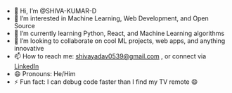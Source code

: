 - 👋 Hi, I’m @SHIVA-KUMAR-D  
- 👀 I’m interested in Machine Learning, Web Development, and Open Source  
- 🌱 I’m currently learning Python, React, and Machine Learning algorithms  
- 💞️ I’m looking to collaborate on cool ML projects, web apps, and anything innovative  
- 📫 How to reach me: shivayadav0539@gmail.com , or connect via [LinkedIn]([https://www.linkedin.com/in/yourprofile](https://www.linkedin.com/in/shiva-kumar-durgam-0a89762b5/))  
- 😄 Pronouns: He/Him  
- ⚡ Fun fact: I can debug code faster than I find my TV remote 😄  


<!---
SHIVA-KUMAR-D/SHIVA-KUMAR-D is a ✨ special ✨ repository because its `README.md` (this file) appears on your GitHub profile.
You can click the Preview link to take a look at your changes.
--->
